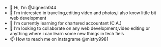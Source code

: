 - 👋 Hi, I’m @Jignesh044
- 👀 I’m interested in traveling,editing video and photos,i also know little bit web development
- 🌱 I’m currently learning for chartered accountant (C.A.)
- 💞️ I’m looking to collaborate on any web development,video editing or anything where i can learn some new things in tech fiels
- 📫 How to reach me on instagrame @mistry9981

<!---
Jignesh044/Jignesh044 is a ✨ special ✨ repository because its `README.md` (this file) appears on your GitHub profile.
You can click the Preview link to take a look at your changes.
--->
